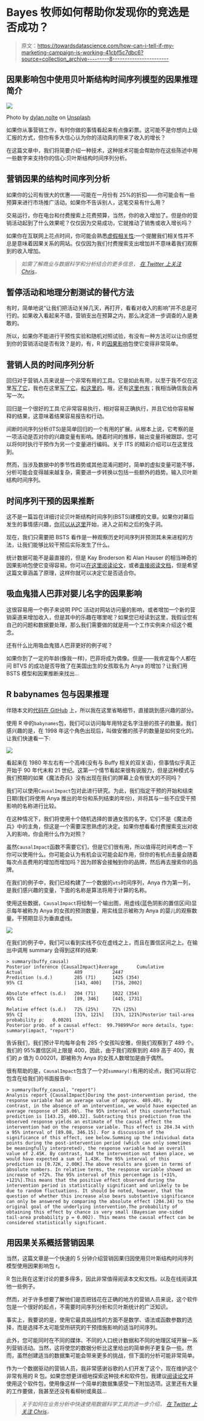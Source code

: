 # Bayes 牧师如何帮助你发现你的竞选是否成功？

> 原文：<https://towardsdatascience.com/how-can-i-tell-if-my-marketing-campaign-is-working-41cbf5c7dbc6?source=collection_archive---------8----------------------->

## 因果影响包中使用贝叶斯结构时间序列模型的因果推理简介

![](img/930e14e22aa6c01f65779b7ee6f32168.png)

Photo by [dylan nolte](https://unsplash.com/photos/RSsqjpezn6o?utm_source=unsplash&utm_medium=referral&utm_content=creditCopyText) on [Unsplash](https://unsplash.com/search/photos/cause?utm_source=unsplash&utm_medium=referral&utm_content=creditCopyText)

如果你从事营销工作，有时你做的事情看起来有点像彩票。这可能不是你想向上级汇报的方式，但你有多大信心认为你的活动真的带来了收入的增长？

在这篇文章中，我们将简要介绍一种技术，这种技术可能会帮助你在这些陈述中用一些数字来支持你的信心:贝叶斯结构时间序列分析。

## 营销因果的结构时间序列分析

如果你的公司有很大的优惠——可能在一月份有 25%的折扣——你可能会有一些预算来进行市场推广活动。如果你不告诉别人，这笔交易有什么用？

交易运行，你在电台和付费搜索上花费预算，当然，你的收入增加了。但是你的营销活动起到了什么效果呢？仅仅因为交易成功，它就推动了销售或收入增长吗？

如果你在互联网上花点时间，你可能会熟悉[虚假相关性](http://tylervigen.com/spurious-correlations):一个提醒我们相关性并不总是意味着因果关系的网站。仅仅因为我们付费搜索支出增加并不意味着我们观察到的收入增加。

> *如需了解商业与数据科学和分析结合的更多信息，* [*在 Twitter 上关注 Chris*](https://twitter.com/chrisBowdata)*。*

## 暂停活动和地理分割测试的替代方法

有时，简单地说“让我们把活动关掉几天，再打开，看看对收入的影响”并不总是可行的。如果收入看起来不错，营销支出在预算之内，那么决定进一步调查的人是勇敢的。

所以，如果你不能进行干预性实验和随机对照试验，有没有一种方法可以让你感觉到你的营销活动是否有效？是的，有，R 的[因果影响](https://google.github.io/CausalImpact/CausalImpact.html)包使它变得非常简单。

## 营销人员的时间序列分析

回归对于营销人员来说是一个非常有用的工具。它是如此有用，以至于我不仅在这里[写了它](https://blog.markgrowth.com/an-introduction-to-regression-analysis-for-marketers-e4ece9dce43a)，我也在这里[写了它](https://blog.markgrowth.com/an-introduction-to-regression-analysis-for-marketers-part-2-857af0b6142e)。[和这里的](https://medium.com/swlh/data-driven-marketer-a-ppc-analytics-lesson-from-simpsons-paradox-5f07d354248d)。哦，还有[这里也有](/animating-regression-models-in-r-using-broom-and-ggplot2-da798e6638be)；我相当确信我会再写一次。

回归是一个很好的工具:它非常容易执行，相对容易正确执行，并且它给你容易解释的结果，这意味着结果容易报告和行动。

间断时间序列分析(ITS)是简单回归的一个有用的扩展。从根本上说，它考察的是一项活动是否对你的兴趣变量有影响。随着时间的推移，输出变量将被跟踪，您可以将何时执行干预作为另一个变量进行编码。关于 ITS 的精彩介绍可以在这里找到。

然而，当涉及数据中的季节性趋势或其他混淆问题时，简单的虚拟变量可能不够，分析可能会变得越来越复杂，需要进一步转换以包括一些额外的趋势。输入贝叶斯结构时间序列。

## 时间序列干预的因果推断

这不是一篇旨在详细讨论贝叶斯结构时间序列(BSTS)建模的文章。如果你对幕后发生的事情感兴趣，[你可以从这里](https://en.wikipedia.org/wiki/Bayesian_structural_time_series)开始，进入之前和之后的兔子洞。

现在，我们只需要把 BSTS 看作是一种观察历史时间序列并预测其未来进程的方法，让我们能够比较干预后实际发生了什么。

统计数据可能不是最直接的，但是 Kay Broderson 和 Alan Hauser 的相当神奇的因果影响包使它变得容易。你可以[在这里阅读论文](https://ai.google/research/pubs/pub41854)，或者[直接阅读文档](https://cran.r-project.org/web/packages/CausalImpact/CausalImpact.pdf)，但是希望这篇文章涵盖了原理，这样你就可以决定它是否适合你。

## 吸血鬼猎人巴菲对婴儿名字的因果影响

这很容易用一个例子来说明 PPC 活动对网站访问量的影响，或者增加一个新的营销渠道来增加收入，但是其中的乐趣在哪里呢？如果您已经读到这里，我假设您有自己的问题和数据要处理，那么我们需要做的就是用一个工作实例来介绍这个概念。

还有什么比用吸血鬼猎人巴菲更好的例子呢？

如果你到了一定的年龄(像我一样)，巴菲将成为偶像。但是——我肯定每个人都在问 BTVS 的成功是否导致了在美国出生的女孩取名为 Anya 的增加？让我们用 BSTS 模型和因果推断来找出…

## R babynames 包与因果推理

伴随本文的[代码在 GitHub](https://github.com/chrisBow/causal-inference-intro) 上，所以我在这里省略细节，直接跳到感兴趣的部分。

使用 R 中的`babynames`包，我们可以访问每年用特定名字注册的孩子的数量。我们感兴趣的是，在 1998 年这个角色出现后，叫做安雅的孩子的数量是如何变化的。让我们快速看一下:

![](img/1289ea8e7a93796bcbbeeb4871bf4fa8.png)

看起来在 1980 年左右有一个高峰(没有与 Buffy 相关的双关语)，但事情似乎真正开始于 90 年代末和 21 世纪。这第一个情节看起来很有说服力，但是这种模式与我们预期的如果《魔法奇兵》没有出现在我们的屏幕上会有很大的不同吗？

我们可以使用`CausalImpact`包对此进行研究。为此，我们指定干预的开始和结束日期(我们将使用 Anya 推出的年份和系列结束的年份)，并将其与一些不应受干预影响的名称进行比较。

在这种情况下，我们将使用十个随机选择的普通女孩的名字，它们不是《魔法奇兵》中的主角，但这是一个需要深思熟虑的决定。如果你想看看付费搜索支出对收入的影响，你会用什么作为对照？

虽然`CausalImpact`函数不需要它们，但是它们很有用，所以值得花时间考虑一下你可以使用什么。你可能会认为有机会议可能会起作用，但你的有机点击量会随着每次点击费用的增加而增加吗？因为顾客会接触到你的品牌，然后再去搜索你的品牌。

在我们的例子中，我们已经构建了一个数据的`xts`时间序列，Anya 作为第一列，是我们感兴趣的变量，下面的名称是算法将用于计算的名称。

使用这些数据，`CausalImpact`将绘制一个输出图，用虚线(蓝色阴影的置信区间)显示每年被称为 Anya 的女孩的预测数量，用实线显示被称为 Anya 的婴儿的观察数量。干预期显示为垂直虚线。

![](img/4fbdba6a86d4eab45b5402a8f1bbc5ef.png)

在我们的例子中，我们可以看到实线不仅在虚线之上，而且在置信区间之上。在输出中调用 summary 会得到这样的结果:

```
> summary(buffy_causal)
Posterior inference {CausalImpact}Average       Cumulative 
Actual                   489           2447       
Prediction (s.d.)        285 (71)      1425 (354) 
95% CI                   [143, 400]    [716, 2002]

Absolute effect (s.d.)   204 (71)      1022 (354) 
95% CI                   [89, 346]     [445, 1731]

Relative effect (s.d.)   72% (25%)     72% (25%)  
95% CI                   [31%, 121%]   [31%, 121%]Posterior tail-area probability p:   0.00201
Posterior prob. of a causal effect:  99.79899%For more details, type: summary(impact, "report")
```

告诉我们，我们预计平均每年会有 285 个女孩叫安雅，但我们观察到了 489 个。我们的 95%置信区间上限是 400，因此，由于我们观察到的 489 高于 400，我们的 *p* 值为 0.00201，即被称为 Anya 的女孩人数增加是由于偶然。

很有帮助的是，`CausalImpact`包含了一个对`summary()`有用的论点，我们可以将它包含在给我们的书面报告中:

```
> summary(buffy_causal, "report")
Analysis report {CausalImpact}During the post-intervention period, the response variable had an average value of approx. 489.40\. By contrast, in the absence of an intervention, we would have expected an average response of 285.06\. The 95% interval of this counterfactual prediction is [143.25, 400.32]. Subtracting this prediction from the observed response yields an estimate of the causal effect the intervention had on the response variable. This effect is 204.34 with a 95% interval of [89.08, 346.15]. For a discussion of the significance of this effect, see below.Summing up the individual data points during the post-intervention period (which can only sometimes be meaningfully interpreted), the response variable had an overall value of 2.45K. By contrast, had the intervention not taken place, we would have expected a sum of 1.43K. The 95% interval of this prediction is [0.72K, 2.00K].The above results are given in terms of absolute numbers. In relative terms, the response variable showed an increase of +72%. The 95% interval of this percentage is [+31%, +121%].This means that the positive effect observed during the intervention period is statistically significant and unlikely to be due to random fluctuations. It should be noted, however, that the question of whether this increase also bears substantive significance can only be answered by comparing the absolute effect (204.34) to the original goal of the underlying intervention.The probability of obtaining this effect by chance is very small (Bayesian one-sided tail-area probability p = 0.002). This means the causal effect can be considered statistically significant.
```

## 用因果关系概括营销因果

当然，这篇文章是一个快速的 5 分钟介绍营销因果归因使用贝叶斯结构时间序列模型使用因果影响包 r。

R 包比我在这里讨论的要多得多，因此非常值得阅读本文和文档，以及在线阅读其他一些例子。

然而，对于许多想要了解他们是否把钱花在正确的地方的营销人员来说，这个软件包是一个很好的起点，不需要时间序列分析和贝叶斯统计的广泛知识。

事实上，我要说的是，使用它最具挑战性的方面不是数学、语法或函数参数的选择，而是选择不太可能受所研究的干预措施影响的适当时间序列。

此外，您可能同时在不同的媒体、不同的人口统计数据和不同的地理区域开展一系列营销活动。当然，这将使您的数据分析比这里给出的简单例子更复杂一些。然而，虽然创建适当的数据集可能会带来更多的挑战，但下面的分析可能非常简单。

作为一个数据驱动的营销人员，我非常感谢谷歌的人们开发了这个，现在维护这个非常有用的 R 包。如果您想更详细地探索这种技术和软件包，我建议[阅读论文](https://ai.google/research/pubs/pub41854)并使用这个软件包，使用像这样一个简单的数据集感受一下附加选项。这里还有大量的工作要做，我甚至还没有看柳树或奥兹…

> *关于如何在业务分析中快速使用数据科学工具的进一步介绍，* [*在 Twitter 上关注 Chris*](https://twitter.com/chrisBowdata)*。*